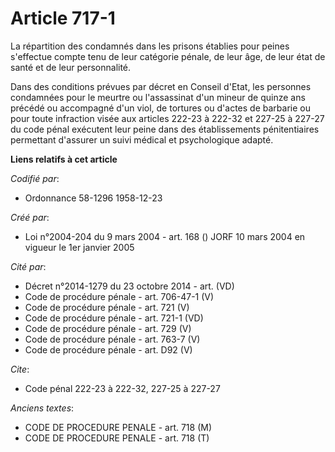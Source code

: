 # Article 717-1

La répartition des condamnés dans les prisons établies pour peines s'effectue compte tenu de leur catégorie pénale, de leur
âge, de leur état de santé et de leur personnalité.

Dans des conditions prévues par décret en Conseil d'Etat, les personnes condamnées pour le meurtre ou l'assassinat d'un
mineur de quinze ans précédé ou accompagné d'un viol, de tortures ou d'actes de barbarie ou pour toute infraction visée aux
articles 222-23 à 222-32 et 227-25 à 227-27 du code pénal exécutent leur peine dans des établissements pénitentiaires
permettant d'assurer un suivi médical et psychologique adapté.

**Liens relatifs à cet article**

_Codifié par_:

  - Ordonnance 58-1296 1958-12-23

_Créé par_:

  - Loi n°2004-204 du 9 mars 2004 - art. 168 () JORF 10 mars 2004 en vigueur le 1er janvier 2005

_Cité par_:

  - Décret n°2014-1279 du 23 octobre 2014 - art. (VD)
  - Code de procédure pénale - art. 706-47-1 (V)
  - Code de procédure pénale - art. 721 (V)
  - Code de procédure pénale - art. 721-1 (VD)
  - Code de procédure pénale - art. 729 (V)
  - Code de procédure pénale - art. 763-7 (V)
  - Code de procédure pénale - art. D92 (V)

_Cite_:

  - Code pénal 222-23 à 222-32, 227-25 à 227-27

_Anciens textes_:

  - CODE DE PROCEDURE PENALE - art. 718 (M)
  - CODE DE PROCEDURE PENALE - art. 718 (T)
